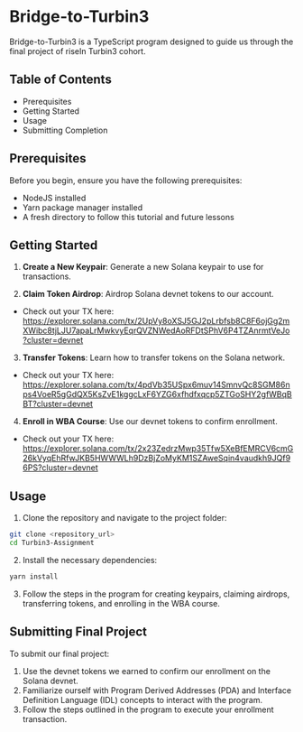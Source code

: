 # Bridge-to-Turbin3

Bridge-to-Turbin3 is a TypeScript program designed to guide us through the final project of riseIn Turbin3 cohort.

## Table of Contents

- Prerequisites
- Getting Started
- Usage
- Submitting Completion

## Prerequisites

Before you begin, ensure you have the following prerequisites:

- NodeJS installed
- Yarn package manager installed
- A fresh directory to follow this tutorial and future lessons

## Getting Started

1. **Create a New Keypair**: Generate a new Solana keypair to use for transactions.

2. **Claim Token Airdrop**: Airdrop Solana devnet tokens to our account.

- Check out your TX here: https://explorer.solana.com/tx/2UpVy8oXSJ5GJ2pLrbfsb8C8F6ojGg2mXWibc8tjLJU7apaLrMwkvyEqrQVZNWedAoRFDtSPhV6P4TZAnrmtVeJo?cluster=devnet

3. **Transfer Tokens**: Learn how to transfer tokens on the Solana network.

- Check out your TX here: https://explorer.solana.com/tx/4pdVb35USpx6muv14SmnvQc8SGM86nps4VoeR5gGdQX5KsZvE1kggcLxF6YZG6xfhdfxqcp5ZTGoSHY2gfWBqBBT?cluster=devnet

4. **Enroll in WBA Course**: Use our devnet tokens to confirm enrollment.

- Check out your TX here: https://explorer.solana.com/tx/2x23ZedrzMwp35Tfw5XeBfEMRCV6cmG26kVyqEhRfwJKB5HWWWLh9DzBjZoMyKM1SZAweSqin4vaudkh9JQf96PS?cluster=devnet

## Usage

1. Clone the repository and navigate to the project folder:

```bash
git clone <repository_url>
cd Turbin3-Assignment
```

2. Install the necessary dependencies:

```bash
yarn install
```

3. Follow the steps in the program for creating keypairs, claiming airdrops, transferring tokens, and enrolling in the WBA course.

## Submitting Final Project

To submit our final project:

1. Use the devnet tokens we earned to confirm our enrollment on the Solana devnet.
2. Familiarize ourself with Program Derived Addresses (PDA) and Interface Definition Language (IDL) concepts to interact with the program.
3. Follow the steps outlined in the program to execute your enrollment transaction.
